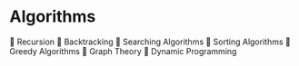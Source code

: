 ﻿# Algorithms

📌 Recursion
📌 Backtracking
📌 Searching Algorithms
📌 Sorting Algorithms
📌 Greedy Algorithms
📌 Graph Theory
📌 Dynamic Programming